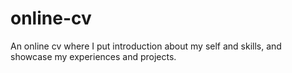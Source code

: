 # online-cv
An online cv where I put introduction about my self and skills, and showcase my experiences and projects.
